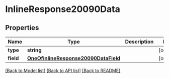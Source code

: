 # InlineResponse20090Data

## Properties
Name | Type | Description | Notes
------------ | ------------- | ------------- | -------------
**type** | **string** |  | [optional] 
**field** | [**OneOfinlineResponse20090DataField**](OneOfinlineResponse20090DataField.md) |  | [optional] 

[[Back to Model list]](../../README.md#documentation-for-models) [[Back to API list]](../../README.md#documentation-for-api-endpoints) [[Back to README]](../../README.md)

